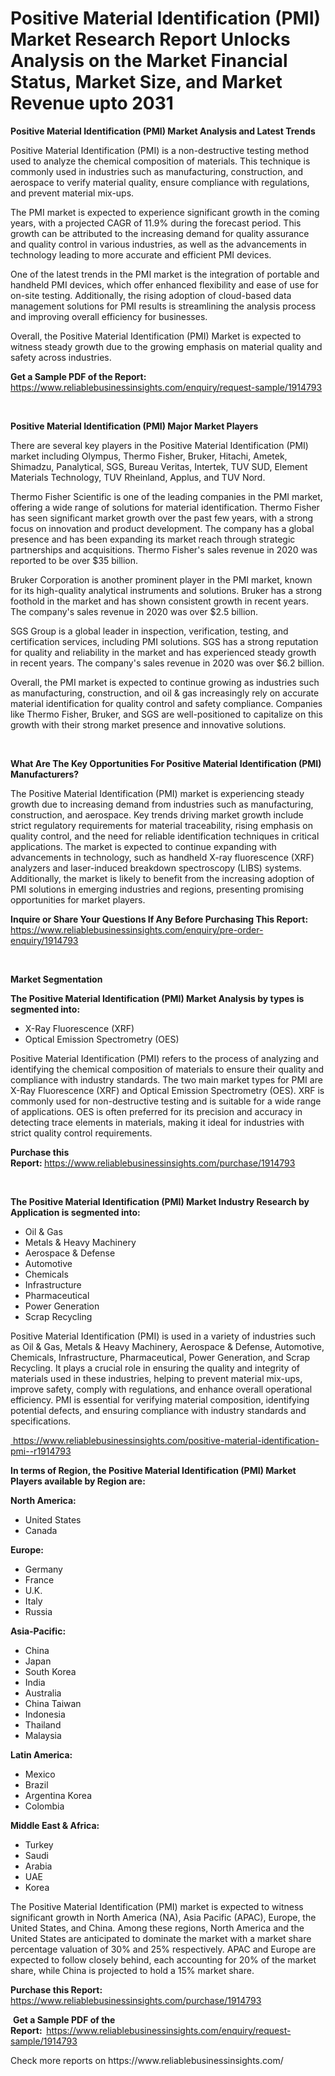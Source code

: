 <p><h1>Positive Material Identification (PMI) Market Research Report Unlocks Analysis on the Market Financial Status, Market Size, and Market Revenue upto 2031</h1></p><p><strong>Positive Material Identification (PMI) Market Analysis and Latest Trends</strong></p>
<p><p>Positive Material Identification (PMI) is a non-destructive testing method used to analyze the chemical composition of materials. This technique is commonly used in industries such as manufacturing, construction, and aerospace to verify material quality, ensure compliance with regulations, and prevent material mix-ups.</p><p>The PMI market is expected to experience significant growth in the coming years, with a projected CAGR of 11.9% during the forecast period. This growth can be attributed to the increasing demand for quality assurance and quality control in various industries, as well as the advancements in technology leading to more accurate and efficient PMI devices.</p><p>One of the latest trends in the PMI market is the integration of portable and handheld PMI devices, which offer enhanced flexibility and ease of use for on-site testing. Additionally, the rising adoption of cloud-based data management solutions for PMI results is streamlining the analysis process and improving overall efficiency for businesses.</p><p>Overall, the Positive Material Identification (PMI) Market is expected to witness steady growth due to the growing emphasis on material quality and safety across industries.</p></p>
<p><strong>Get a Sample PDF of the Report:&nbsp;</strong> <a href="https://www.reliablebusinessinsights.com/enquiry/request-sample/1914793">https://www.reliablebusinessinsights.com/enquiry/request-sample/1914793</a></p>
<p>&nbsp;</p>
<p><strong>Positive Material Identification (PMI) Major Market Players</strong></p>
<p><p>There are several key players in the Positive Material Identification (PMI) market including Olympus, Thermo Fisher, Bruker, Hitachi, Ametek, Shimadzu, Panalytical, SGS, Bureau Veritas, Intertek, TUV SUD, Element Materials Technology, TUV Rheinland, Applus, and TUV Nord. </p><p>Thermo Fisher Scientific is one of the leading companies in the PMI market, offering a wide range of solutions for material identification. Thermo Fisher has seen significant market growth over the past few years, with a strong focus on innovation and product development. The company has a global presence and has been expanding its market reach through strategic partnerships and acquisitions. Thermo Fisher's sales revenue in 2020 was reported to be over $35 billion.</p><p>Bruker Corporation is another prominent player in the PMI market, known for its high-quality analytical instruments and solutions. Bruker has a strong foothold in the market and has shown consistent growth in recent years. The company's sales revenue in 2020 was over $2.5 billion.</p><p>SGS Group is a global leader in inspection, verification, testing, and certification services, including PMI solutions. SGS has a strong reputation for quality and reliability in the market and has experienced steady growth in recent years. The company's sales revenue in 2020 was over $6.2 billion.</p><p>Overall, the PMI market is expected to continue growing as industries such as manufacturing, construction, and oil & gas increasingly rely on accurate material identification for quality control and safety compliance. Companies like Thermo Fisher, Bruker, and SGS are well-positioned to capitalize on this growth with their strong market presence and innovative solutions.</p></p>
<p>&nbsp;</p>
<p><strong>What Are The Key Opportunities For Positive Material Identification (PMI) Manufacturers?</strong></p>
<p><p>The Positive Material Identification (PMI) market is experiencing steady growth due to increasing demand from industries such as manufacturing, construction, and aerospace. Key trends driving market growth include strict regulatory requirements for material traceability, rising emphasis on quality control, and the need for reliable identification techniques in critical applications. The market is expected to continue expanding with advancements in technology, such as handheld X-ray fluorescence (XRF) analyzers and laser-induced breakdown spectroscopy (LIBS) systems. Additionally, the market is likely to benefit from the increasing adoption of PMI solutions in emerging industries and regions, presenting promising opportunities for market players.</p></p>
<p><strong>Inquire or Share Your Questions If Any Before Purchasing This Report:</strong> <a href="https://www.reliablebusinessinsights.com/enquiry/pre-order-enquiry/1914793">https://www.reliablebusinessinsights.com/enquiry/pre-order-enquiry/1914793</a></p>
<p>&nbsp;</p>
<p><strong>Market Segmentation</strong></p>
<p><strong>The Positive Material Identification (PMI) Market Analysis by types is segmented into:</strong></p>
<p><ul><li>X-Ray Fluorescence (XRF)</li><li>Optical Emission Spectrometry (OES)</li></ul></p>
<p><p>Positive Material Identification (PMI) refers to the process of analyzing and identifying the chemical composition of materials to ensure their quality and compliance with industry standards. The two main market types for PMI are X-Ray Fluorescence (XRF) and Optical Emission Spectrometry (OES). XRF is commonly used for non-destructive testing and is suitable for a wide range of applications. OES is often preferred for its precision and accuracy in detecting trace elements in materials, making it ideal for industries with strict quality control requirements.</p></p>
<p><strong>Purchase this Report:&nbsp;</strong><a href="https://www.reliablebusinessinsights.com/purchase/1914793">https://www.reliablebusinessinsights.com/purchase/1914793</a></p>
<p>&nbsp;</p>
<p><strong>The Positive Material Identification (PMI) Market Industry Research by Application is segmented into:</strong></p>
<p><ul><li>Oil & Gas</li><li>Metals & Heavy Machinery</li><li>Aerospace & Defense</li><li>Automotive</li><li>Chemicals</li><li>Infrastructure</li><li>Pharmaceutical</li><li>Power Generation</li><li>Scrap Recycling</li></ul></p>
<p><p>Positive Material Identification (PMI) is used in a variety of industries such as Oil & Gas, Metals & Heavy Machinery, Aerospace & Defense, Automotive, Chemicals, Infrastructure, Pharmaceutical, Power Generation, and Scrap Recycling. It plays a crucial role in ensuring the quality and integrity of materials used in these industries, helping to prevent material mix-ups, improve safety, comply with regulations, and enhance overall operational efficiency. PMI is essential for verifying material composition, identifying potential defects, and ensuring compliance with industry standards and specifications.</p></p>
<p><a href="https://www.reliablebusinessinsights.com/positive-material-identification-pmi--r1914793">&nbsp;https://www.reliablebusinessinsights.com/positive-material-identification-pmi--r1914793</a></p>
<p><strong>In terms of Region, the Positive Material Identification (PMI) Market Players available by Region are:</strong></p>
<p>
    <p> <strong> North America: </strong>
        <ul>
            <li>United States</li>
            <li>Canada</li>
        </ul>
        </p> 
    <p> <strong> Europe: </strong>
        <ul>
            <li>Germany</li>
            <li>France</li>
            <li>U.K.</li>
            <li>Italy</li>
            <li>Russia</li>
        </ul>
        </p> 
    <p> <strong> Asia-Pacific: </strong>
        <ul>
            <li>China</li>
            <li>Japan</li>
            <li>South Korea</li>
            <li>India</li>
            <li>Australia</li>
            <li>China Taiwan</li>
            <li>Indonesia</li>
            <li>Thailand</li>
            <li>Malaysia</li>
        </ul>
        </p> 
    <p> <strong> Latin America: </strong>
        <ul>
            <li>Mexico</li>
            <li>Brazil</li>
            <li>Argentina Korea</li>
            <li>Colombia</li>
        </ul>
        </p> 
    <p> <strong> Middle East & Africa: </strong>
        <ul>
            <li>Turkey</li>
            <li>Saudi</li>
            <li>Arabia</li>
            <li>UAE</li>
            <li>Korea</li>
        </ul>
    </p>
    </p>
<p><p>The Positive Material Identification (PMI) market is expected to witness significant growth in North America (NA), Asia Pacific (APAC), Europe, the United States, and China. Among these regions, North America and the United States are anticipated to dominate the market with a market share percentage valuation of 30% and 25% respectively. APAC and Europe are expected to follow closely behind, each accounting for 20% of the market share, while China is projected to hold a 15% market share.</p></p>
<p><strong>Purchase this Report: </strong><a href="https://www.reliablebusinessinsights.com/purchase/1914793">https://www.reliablebusinessinsights.com/purchase/1914793</a></p>
<p>&nbsp;<strong>Get a Sample PDF of the Report:&nbsp;&nbsp;</strong><a href="https://www.reliablebusinessinsights.com/enquiry/request-sample/1914793">https://www.reliablebusinessinsights.com/enquiry/request-sample/1914793</a></p>
<p><strong></strong></p>
<p>Check more reports on https://www.reliablebusinessinsights.com/</p>